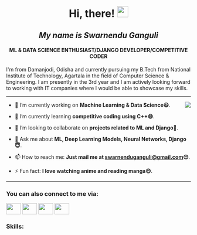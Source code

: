 # <div align="center">Hi, there! <img src="https://raw.githubusercontent.com/MartinHeinz/MartinHeinz/master/wave.gif" width="30px"></div>
## <div align="center">*My name is Swarnendu Ganguli*</div>
#### <div align="center">ML & DATA SCIENCE ENTHUSIAST/DJANGO DEVELOPER/COMPETITIVE CODER</div>
I'm from Damanjodi, Odisha and currently pursuing my B.Tech from National Institute of Technology, Agartala in the field of Computer Science & Engineering. I am presently in the 3rd year and I am actively looking forward to working with IT companies where I would be able to showcase my skills.

*****
<img align="right" src="https://media.giphy.com/media/L1R1tvI9svkIWwpVYr/giphy.gif">

- 🔭 I’m currently working on **Machine Learning & Data Science😃**.
<!-- -->
- 🌱 I’m currently learning **competitive coding using C++😄**.
<!-- -->
- 👯 I’m looking to collaborate on **projects related to ML and Django🤔**.
<!--- 🤔 I’m looking for help with ... -->
- 💬 Ask me about **ML, Deep Learning Models, Neural Networks, Django😇**.
<!-- -->
- 📫 How to reach me: **Just mail me at swarnenduganguli@gmail.com😊**.
<!--- 😄 Pronouns: ... -->
- ⚡ Fun fact: **I love watching anime and reading manga😍**.

*****
### You can also connect to me via:

<a href="https://twitter.com/swarnendu_1"><img align="center" height="30" width="40" src="https://www.flaticon.com/premium-icon/icons/svg/3256/3256013.svg"></a> 
<a href="https://www.facebook.com/ganguli.swarnendu.25"><img align="center" height="30" width="40" src="https://www.flaticon.com/svg/vstatic/svg/124/124010.svg?token=exp=1611401306~hmac=717061ff08a675b7de0118a80d692962"></a> 
<a href="https://www.instagram.com/_ganguli_swarnendu.25/"><img align="center" height="30" width="40" src="https://www.flaticon.com/svg/vstatic/svg/1384/1384063.svg?token=exp=1611401441~hmac=cec5e370c19090237abb18ccd5fffc29"></a> 
<a href="https://www.linkedin.com/in/swarnendu-ganguli-b679841b4/"><img align="center" height="30" width="40" src="https://www.flaticon.com/svg/vstatic/svg/174/174857.svg?token=exp=1611403407~hmac=d472d8862de18d61a925b6698b70b7dd"></a>

### Skills:
